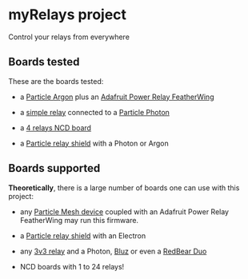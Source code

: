 # myRelays project
Control your relays from everywhere

## Boards tested

These are the boards tested:

* a [Particle Argon](https://store.particle.io/products/argon) plus an [Adafruit Power Relay FeatherWing](https://store.particle.io/products/adafruit-power-relay)

* a [simple relay](https://wiki.wemos.cc/products:d1_mini_shields:relay_shield) connected to a [Particle Photon](https://store.particle.io/products/photon)

* a [4 relays NCD board](https://store.ncd.io/product/4-channel-general-purpose-spdt-relay-shield-4-gpio-with-iot-interface/)

* a [Particle relay shield](https://store.particle.io/products/relay-shield) with a Photon or Argon

## Boards supported

**Theoretically**, there is a large number of boards one can use with this project:

* any [Particle Mesh device](https://store.particle.io/collections/mesh) coupled with an Adafruit Power Relay FeatherWing may run this firmware.

* a [Particle relay shield](https://store.particle.io/products/relay-shield) with an Electron

* any [3v3 relay](https://www.ebay.com/sch/i.html?_nkw=3v+relay+arduino&_trksid=m194) and a Photon, [Bluz](https://bluz.io/) or even a [RedBear Duo](https://store.particle.io/products/redbear-duo)

* NCD boards with 1 to 24 relays!







